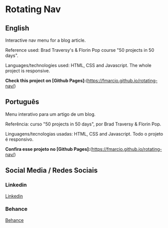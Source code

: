 # Rotating Nav

## English  

Interactive nav menu for a blog article. 

Reference used: Brad Traversy's & Florin Pop course "50 projects in 50 days".

Languages/technologies used: HTML, CSS and Javascript. The whole project is responsive.

**Check this project on [Github Pages]:**(https://fmarcio.github.io/rotating-nav/)

## Português

Menu interativo para um artigo de um blog. 

Referência: curso "50 projects in 50 days", por Brad Traversy & Florin Pop.

Linguagens/tecnologias usadas: HTML, CSS and Javascript. Todo o projeto é responsivo.

**Confira esse projeto no [Github Pages]:**(https://fmarcio.github.io/rotating-nav/)
 
## Social Media / Redes Sociais

### Linkedin  
[Linkedin](https://www.linkedin.com/in/marciofonseca88/)

### Behance
[Behance](https://www.behance.net/marcio-fonseca)
